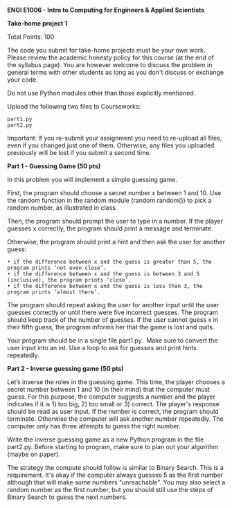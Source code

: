 **ENGI E1006 - Intro to Computing for Engineers & Applied Scientists**

**Take-home project 1**

Total Points: 100

The code you submit for take-home projects must be your own work. Please review the academic honesty
policy for this course (at the end of the syllabus page). You are however welcome to discuss the problem
in general terms with other students as long as you don't discuss or exchange your code.

Do not use Python modules other than those explicitly mentioned. 

Upload the following two files to Courseworks:

	part1.py 
	part2.py

Important: If you re-submit your assignment you need to re-upload all files, even if you changed just one
of them. Otherwise, any files you uploaded previously will be lost if you submit a second time.
 

**Part 1 - Guessing Game (50 pts) **

In this problem you will implement a simple guessing game.

First, the program should choose a secret number x between 1 and 10. Use the random function in the random
module (random.random()) to pick a random number, as illustrated in class. 

Then, the program should prompt the user to type in a number. If the player guesses x correctly, the program
should print a message and terminate.

Otherwise, the program should print a hint and then ask the user for another guess: 

	• if the difference between x and the guess is greater than 5, the program prints ‘not even close’.
	• if the difference between x and the guess is between 3 and 5 (inclusive), the program prints ‘close’.
	• if the difference between x and the guess is less than 3, the program prints ‘almost there’.

The program should repeat asking the user for another input until the user guesses correctly or until there were
five incorrect guesses. The program should keep track of the number of guesses. If the user cannot guess x in their
fifth guess, the program informs her that the game is lost and quits.

Your program should be in a single file part1.py.  Make sure to convert the user input into an int. Use a loop
to ask for guesses and print hints repeatedly.

**Part 2 - Inverse guessing game (50 pts)** 

Let’s inverse the roles in the guessing game. This time, the player chooses a secret number between 1 and 10
(in their mind) that the computer must guess. For this purpose, the computer suggests a number and the player
indicates if it is 1) too big, 2) too small or 3) correct. The player's response should be read as user input.
If the number is correct, the program should terminate. Otherwise the computer will ask another number repeatedly.
The computer only has three attempts to guess the right number.

Write the inverse guessing game as a new Python program in the file part2.py. Before starting to program, make sure
to plan out your algorithm (maybe on paper).

The strategy the compute should follow is similar to Binary Search. This is a requirement. It's okay if the computer
always guesses 5 as the first number although that will make some numbers "unreachable". You may also select a random
number as the first number, but you should still use the steps of Binary Search to guess the next numbers.
